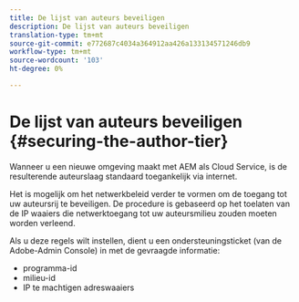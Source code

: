 ```yaml
---
title: De lijst van auteurs beveiligen
description: De lijst van auteurs beveiligen
translation-type: tm+mt
source-git-commit: e772687c4034a364912aa426a133134571246db9
workflow-type: tm+mt
source-wordcount: '103'
ht-degree: 0%

---
```



# De lijst van auteurs beveiligen {#securing-the-author-tier}

Wanneer u een nieuwe omgeving maakt met AEM als Cloud Service, is de resulterende auteurslaag standaard toegankelijk via internet.

Het is mogelijk om het netwerkbeleid verder te vormen om de toegang tot uw auteursrij te beveiligen. De procedure is gebaseerd op het toelaten van de IP waaiers die netwerktoegang tot uw auteursmilieu zouden moeten worden verleend.

Als u deze regels wilt instellen, dient u een ondersteuningsticket (van de Adobe-Admin Console) in met de gevraagde informatie:
- programma-id
- milieu-id
- IP te machtigen adreswaaiers